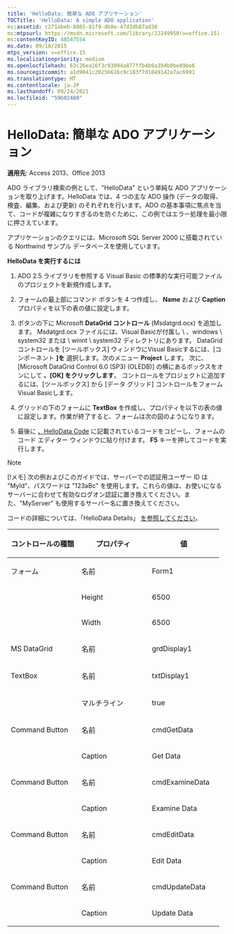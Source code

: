 ```yaml
---
title: 'HelloData: 簡単な ADO アプリケーション'
TOCTitle: 'HelloData: A simple ADO application'
ms:assetid: c271abeb-8865-81f9-db8e-47d3db87ad30
ms:mtpsurl: https://msdn.microsoft.com/library/JJ249950(v=office.15)
ms:contentKeyID: 48547554
ms.date: 09/18/2015
mtps_version: v=office.15
ms.localizationpriority: medium
ms.openlocfilehash: 63c26ea16f3c93094a877ffb4b9a394b0be89be6
ms.sourcegitcommit: a1d9041c20256616c9c183f7d1049142a7ac6991
ms.translationtype: MT
ms.contentlocale: ja-JP
ms.lasthandoff: 09/24/2021
ms.locfileid: "59602480"
---
```

# <a name="hellodata-a-simple-ado-application"></a>HelloData: 簡単な ADO アプリケーション

**適用先**: Access 2013、Office 2013

ADO ライブラリ検索の例として、"HelloData" という単純な ADO アプリケーションを取り上げます。HelloData では、4 つの主な ADO 操作 (データの取得、検査、編集、および更新) のそれぞれを行います。ADO の基本事項に焦点を当て、コードが複雑になりすぎるのを防ぐために、この例ではエラー処理を最小限に押さえています。

アプリケーションのクエリには、Microsoft SQL Server 2000 に搭載されている Northwind サンプル データベースを使用しています。

**HelloData を実行するには**

1.  ADO 2.5 ライブラリを参照する Visual Basic の標準的な実行可能ファイルのプロジェクトを新規作成します。

2.  フォームの最上部にコマンド ボタンを 4 つ作成し、 **Name** および **Caption** プロパティを以下の表の値に設定します。

3.  ボタンの下に Microsoft **DataGrid コントロール** (Msdatgrd.ocx) を追加します。 Msdatgrd.ocx ファイルには、Visual Basicが付属し \\ 、windows \\ system32 または \\ winnt \\ system32 ディレクトリにあります。 DataGrid コントロールを [ツールボックス] ウィンドウにVisual Basicするには、[コンポーネント **]を** 選択します。次のメニュー **Project** します。 次に、[Microsoft DataGrid Control 6.0 (SP3) (OLEDB)] の横にあるボックスをオンにして **、[OK] をクリックします**。 コントロールをプロジェクトに追加するには、[ツールボックス] から [データ グリッド] コントロールをフォームVisual Basicします。

4.  グリッドの下のフォームに **TextBox** を作成し、プロパティを以下の表の値に設定します。作業が終了すると、フォームは次の図のようになります。

5.  最後に [、HelloData Code](hellodata-code.md) に記載されているコードをコピーし、フォームのコード エディター ウィンドウに貼り付けます。 **F5** キーを押してコードを実行します。

> [!NOTE]
> [!メモ] 次の例およびこのガイドでは、サーバーでの認証用ユーザー ID は "MyId"、パスワードは "123aBc" を使用します。これらの値は、お使いになるサーバーに合わせて有効なログオン認証に置き換えてください。また、"MyServer" も使用するサーバー名に置き換えてください。

コードの詳細については、「HelloData Details」 [を参照してください](hellodata-details.md)。

<table>
<colgroup>
<col style="width: 33%" />
<col style="width: 33%" />
<col style="width: 33%" />
</colgroup>
<thead>
<tr class="header">
<th><p>コントロールの種類</p></th>
<th><p>プロパティ</p></th>
<th><p>値</p></th>
</tr>
</thead>
<tbody>
<tr class="odd">
<td><p>フォーム</p></td>
<td><p>名前</p></td>
<td><p>Form1</p></td>
</tr>
<tr class="even">
<td><p><br />
</p></td>
<td><p>Height</p></td>
<td><p>6500</p></td>
</tr>
<tr class="odd">
<td><p><br />
</p></td>
<td><p>Width</p></td>
<td><p>6500</p></td>
</tr>
<tr class="even">
<td><p>MS DataGrid</p></td>
<td><p>名前</p></td>
<td><p>grdDisplay1</p></td>
</tr>
<tr class="odd">
<td><p>TextBox</p></td>
<td><p>名前</p></td>
<td><p>txtDisplay1</p></td>
</tr>
<tr class="even">
<td><p><br />
</p></td>
<td><p>マルチライン</p></td>
<td><p>true</p></td>
</tr>
<tr class="odd">
<td><p>Command Button</p></td>
<td><p>名前</p></td>
<td><p>cmdGetData</p></td>
</tr>
<tr class="even">
<td><p><br />
</p></td>
<td><p>Caption</p></td>
<td><p>Get Data</p></td>
</tr>
<tr class="odd">
<td><p>Command Button</p></td>
<td><p>名前</p></td>
<td><p>cmdExamineData</p></td>
</tr>
<tr class="even">
<td><p><br />
</p></td>
<td><p>Caption</p></td>
<td><p>Examine Data</p></td>
</tr>
<tr class="odd">
<td><p>Command Button</p></td>
<td><p>名前</p></td>
<td><p>cmdEditData</p></td>
</tr>
<tr class="even">
<td><p><br />
</p></td>
<td><p>Caption</p></td>
<td><p>Edit Data</p></td>
</tr>
<tr class="odd">
<td><p>Command Button</p></td>
<td><p>名前</p></td>
<td><p>cmdUpdateData</p></td>
</tr>
<tr class="even">
<td><p><br />
</p></td>
<td><p>Caption</p></td>
<td><p>Update Data</p></td>
</tr>
</tbody>
</table>



